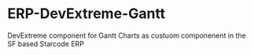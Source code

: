 # ERP-DevExtreme-Gantt
DevExtreme component for Gantt Charts as custuom componenent in the SF based Starcode ERP
